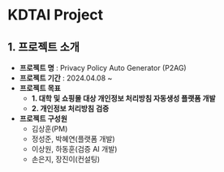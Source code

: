 # KDTAI Project

## 1. 프로젝트 소개

- **프로젝트 명** : Privacy Policy Auto Generator (P2AG)
- **프로젝트 기간** : 2024.04.08 ~
- **프로젝트 목표**
  - **1. 대학 및 쇼핑몰 대상 개인정보 처리방침 자동생성 플랫폼 개발**
  - **2. 개인정보 처리방침 검증**
- **프로젝트 구성원**
  - 김상훈(PM)
  - 정성준, 박혜연(플랫폼 개발)
  - 이상원, 하동훈(검증 AI 개발)
  - 손은지, 장진이(컨설팅)

